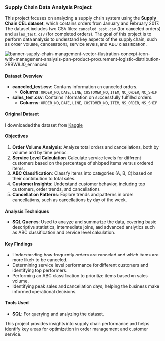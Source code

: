 ### Supply Chain Data Analysis Project

This project focuses on analyzing a supply chain system using the **Supply Chain CEL dataset**, which contains orders from January and February 2017. The dataset includes two CSV files: `canceled_test.csv` (for canceled orders) and `sales_test.csv` (for completed orders). The goal of this project is to perform data analysis to understand key aspects of the supply chain, such as order volume, cancellations, service levels, and ABC classification.

![banner-supply-chain-management-vector-illustration-concept-icon-with-management-analysis-plan-product-procurement-logistic-distribution-2RBW8J0_enhanced](https://github.com/user-attachments/assets/17740f6b-ecbe-4ff9-8d56-511350b47e77)

#### Dataset Overview
- **canceled_test.csv**: Contains information on canceled orders.
  - **Columns**: `ORDER_NO`, `DATE`, `LINE`, `CUSTOMER_NO`, `ITEM`, `NC_ORDER`, `NC_SHIP`
- **sales_test.csv**: Contains information on successfully fulfilled orders.
  - **Columns**: `ORDER_NO`, `DATE`, `LINE`, `CUSTOMER_NO`, `ITEM`, `NS_ORDER`, `NS_SHIP`
 
#### Original Dataset
I downloaded the dataset from [Kaggle](https://www.kaggle.com/datasets/annelee1/supply-chain-cel-dataset)


#### Objectives
1. **Order Volume Analysis**: Analyze total orders and cancellations, both by volume and by time period.
2. **Service Level Calculation**: Calculate service levels for different customers based on the percentage of shipped items versus ordered items.
3. **ABC Classification**: Classify items into categories (A, B, C) based on their contribution to total sales.
4. **Customer Insights**: Understand customer behavior, including top customers, order trends, and cancellations.
5. **Cancellation Patterns**: Explore trends and patterns in order cancellations, such as cancellations by day of the week.

#### Analysis Techniques
- **SQL Queries**: Used to analyze and summarize the data, covering basic descriptive statistics, intermediate joins, and advanced analytics such as ABC classification and service level calculation.
  
#### Key Findings
- Understanding how frequently orders are canceled and which items are more likely to be canceled.
- Determining service level performance for different customers and identifying top performers.
- Performing an ABC classification to prioritize items based on sales volume.
- Identifying peak sales and cancellation days, helping the business make informed operational decisions.

#### Tools Used
- **SQL**: For querying and analyzing the dataset.
    
This project provides insights into supply chain performance and helps identify key areas for optimization in order management and customer service.
